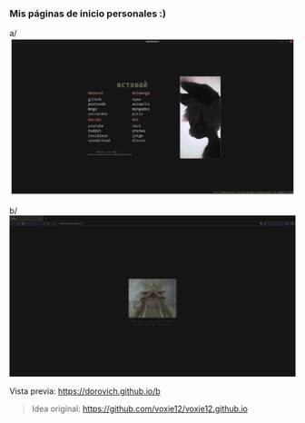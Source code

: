 ### Mis páginas de inicio personales :)

a/
![](a/screenshot.png)

b/
![](b/screenshot.png)

Vista previa: https://dorovich.github.io/b
> Idea original: https://github.com/voxie12/voxie12.github.io 
